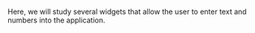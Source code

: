 Here, we will study several widgets that allow the user to enter text and numbers into the application.